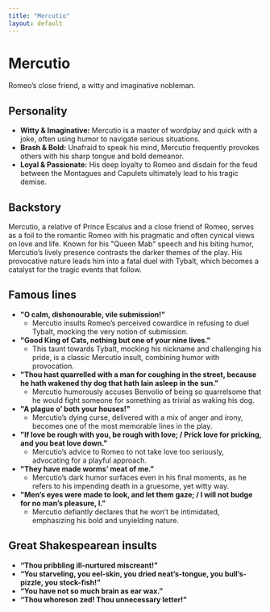 ```yaml
---
title: "Mercutio"
layout: default
---
```


<link rel="stylesheet" href="https://fonts.googleapis.com/css2?family=EB+Garamond&display=swap">
<link rel="stylesheet" href="styles.css">

# Mercutio

Romeo’s close friend, a witty and imaginative nobleman.

## Personality

* **Witty & Imaginative:** Mercutio is a master of wordplay and quick with a joke, often using humor to navigate serious situations.  
* **Brash & Bold:** Unafraid to speak his mind, Mercutio frequently provokes others with his sharp tongue and bold demeanor.  
* **Loyal & Passionate:** His deep loyalty to Romeo and disdain for the feud between the Montagues and Capulets ultimately lead to his tragic demise.

## **Backstory** 

Mercutio, a relative of Prince Escalus and a close friend of Romeo, serves as a foil to the romantic Romeo with his pragmatic and often cynical views on love and life. Known for his "Queen Mab" speech and his biting humor, Mercutio’s lively presence contrasts the darker themes of the play. His provocative nature leads him into a fatal duel with Tybalt, which becomes a catalyst for the tragic events that follow.

## Famous lines

- **"O calm, dishonourable, vile submission\!"**  
  * Mercutio insults Romeo’s perceived cowardice in refusing to duel Tybalt, mocking the very notion of submission.  
- **"Good King of Cats, nothing but one of your nine lives."**  
  * This taunt towards Tybalt, mocking his nickname and challenging his pride, is a classic Mercutio insult, combining humor with provocation.  
- **"Thou hast quarrelled with a man for coughing in the street, because he hath wakened thy dog that hath lain asleep in the sun."**  
  * Mercutio humorously accuses Benvolio of being so quarrelsome that he would fight someone for something as trivial as waking his dog.  
- **"A plague o’ both your houses\!"**  
  * Mercutio’s dying curse, delivered with a mix of anger and irony, becomes one of the most memorable lines in the play.  
- **"If love be rough with you, be rough with love; / Prick love for pricking, and you beat love down."**  
  * Mercutio’s advice to Romeo to not take love too seriously, advocating for a playful approach.  
- **"They have made worms’ meat of me."**  
  * Mercutio’s dark humor surfaces even in his final moments, as he refers to his impending death in a gruesome, yet witty way.  
- **"Men’s eyes were made to look, and let them gaze; / I will not budge for no man’s pleasure, I."**  
  * Mercutio defiantly declares that he won’t be intimidated, emphasizing his bold and unyielding nature.

## Great Shakespearean insults

* **“Thou pribbling ill-nurtured miscreant\!”**  
* **“You starveling, you eel-skin, you dried neat’s-tongue, you bull’s-pizzle, you stock-fish\!”**  
* **“You have not so much brain as ear wax.”**  
* **“Thou whoreson zed\! Thou unnecessary letter\!”**

